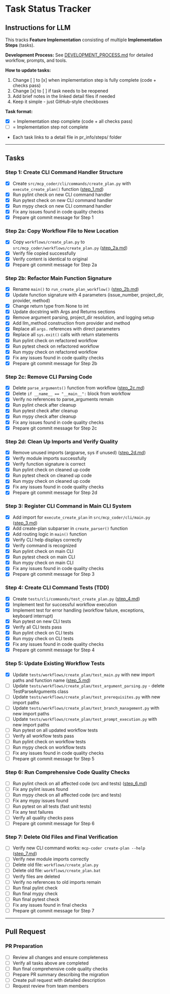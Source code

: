 # Task Status Tracker

## Instructions for LLM

This tracks **Feature Implementation** consisting of multiple **Implementation Steps** (tasks).

**Development Process:** See [DEVELOPMENT_PROCESS.md](./DEVELOPMENT_PROCESS.md) for detailed workflow, prompts, and tools.

**How to update tasks:**
1. Change [ ] to [x] when implementation step is fully complete (code + checks pass)
2. Change [x] to [ ] if task needs to be reopened
3. Add brief notes in the linked detail files if needed
4. Keep it simple - just GitHub-style checkboxes

**Task format:**
- [x] = Implementation step complete (code + all checks pass)
- [ ] = Implementation step not complete
- Each task links to a detail file in pr_info/steps/ folder

---

## Tasks

### Step 1: Create CLI Command Handler Structure
- [x] Create `src/mcp_coder/cli/commands/create_plan.py` with `execute_create_plan()` function ([step_1.md](steps/step_1.md))
- [x] Run pylint check on new CLI command handler
- [x] Run pytest check on new CLI command handler
- [x] Run mypy check on new CLI command handler
- [x] Fix any issues found in code quality checks
- [x] Prepare git commit message for Step 1

### Step 2a: Copy Workflow File to New Location
- [x] Copy `workflows/create_plan.py` to `src/mcp_coder/workflows/create_plan.py` ([step_2a.md](steps/step_2a.md))
- [x] Verify file copied successfully
- [x] Verify content is identical to original
- [x] Prepare git commit message for Step 2a

### Step 2b: Refactor Main Function Signature
- [x] Rename `main()` to `run_create_plan_workflow()` ([step_2b.md](steps/step_2b.md))
- [x] Update function signature with 4 parameters (issue_number, project_dir, provider, method)
- [x] Change return type from None to int
- [x] Update docstring with Args and Returns sections
- [x] Remove argument parsing, project_dir resolution, and logging setup
- [x] Add llm_method construction from provider and method
- [x] Replace all `args.` references with direct parameters
- [x] Replace all `sys.exit()` calls with return statements
- [x] Run pylint check on refactored workflow
- [x] Run pytest check on refactored workflow
- [x] Run mypy check on refactored workflow
- [x] Fix any issues found in code quality checks
- [x] Prepare git commit message for Step 2b

### Step 2c: Remove CLI Parsing Code
- [x] Delete `parse_arguments()` function from workflow ([step_2c.md](steps/step_2c.md))
- [x] Delete `if __name__ == "__main__":` block from workflow
- [x] Verify no references to parse_arguments remain
- [x] Run pylint check after cleanup
- [x] Run pytest check after cleanup
- [x] Run mypy check after cleanup
- [x] Fix any issues found in code quality checks
- [x] Prepare git commit message for Step 2c

### Step 2d: Clean Up Imports and Verify Quality
- [x] Remove unused imports (argparse, sys if unused) ([step_2d.md](steps/step_2d.md))
- [x] Verify module imports successfully
- [x] Verify function signature is correct
- [x] Run pylint check on cleaned up code
- [x] Run pytest check on cleaned up code
- [x] Run mypy check on cleaned up code
- [x] Fix any issues found in code quality checks
- [x] Prepare git commit message for Step 2d

### Step 3: Register CLI Command in Main CLI System
- [x] Add import for `execute_create_plan` in `src/mcp_coder/cli/main.py` ([step_3.md](steps/step_3.md))
- [x] Add create-plan subparser in `create_parser()` function
- [x] Add routing logic in `main()` function
- [x] Verify CLI help displays correctly
- [x] Verify command is recognized
- [x] Run pylint check on main CLI
- [x] Run pytest check on main CLI
- [x] Run mypy check on main CLI
- [x] Fix any issues found in code quality checks
- [x] Prepare git commit message for Step 3

### Step 4: Create CLI Command Tests (TDD)
- [x] Create `tests/cli/commands/test_create_plan.py` ([step_4.md](steps/step_4.md))
- [x] Implement test for successful workflow execution
- [x] Implement test for error handling (workflow failure, exceptions, keyboard interrupt)
- [x] Run pytest on new CLI tests
- [x] Verify all CLI tests pass
- [x] Run pylint check on CLI tests
- [x] Run mypy check on CLI tests
- [x] Fix any issues found in code quality checks
- [x] Prepare git commit message for Step 4

### Step 5: Update Existing Workflow Tests
- [x] Update `tests/workflows/create_plan/test_main.py` with new import paths and function name ([step_5.md](steps/step_5.md))
- [ ] Update `tests/workflows/create_plan/test_argument_parsing.py` - delete TestParseArguments class
- [ ] Update `tests/workflows/create_plan/test_prerequisites.py` with new import paths
- [ ] Update `tests/workflows/create_plan/test_branch_management.py` with new import paths
- [ ] Update `tests/workflows/create_plan/test_prompt_execution.py` with new import paths
- [ ] Run pytest on all updated workflow tests
- [ ] Verify all workflow tests pass
- [ ] Run pylint check on workflow tests
- [ ] Run mypy check on workflow tests
- [ ] Fix any issues found in code quality checks
- [ ] Prepare git commit message for Step 5

### Step 6: Run Comprehensive Code Quality Checks
- [ ] Run pylint check on all affected code (src and tests) ([step_6.md](steps/step_6.md))
- [ ] Fix any pylint issues found
- [ ] Run mypy check on all affected code (src and tests)
- [ ] Fix any mypy issues found
- [ ] Run pytest on all tests (fast unit tests)
- [ ] Fix any test failures
- [ ] Verify all quality checks pass
- [ ] Prepare git commit message for Step 6

### Step 7: Delete Old Files and Final Verification
- [ ] Verify new CLI command works: `mcp-coder create-plan --help` ([step_7.md](steps/step_7.md))
- [ ] Verify new module imports correctly
- [ ] Delete old file: `workflows/create_plan.py`
- [ ] Delete old file: `workflows/create_plan.bat`
- [ ] Verify files are deleted
- [ ] Verify no references to old imports remain
- [ ] Run final pylint check
- [ ] Run final mypy check
- [ ] Run final pytest check
- [ ] Fix any issues found in final checks
- [ ] Prepare git commit message for Step 7

---

## Pull Request

### PR Preparation
- [ ] Review all changes and ensure completeness
- [ ] Verify all tasks above are completed
- [ ] Run final comprehensive code quality checks
- [ ] Prepare PR summary describing the migration
- [ ] Create pull request with detailed description
- [ ] Request review from team members
